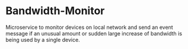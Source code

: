 # Bandwidth-Monitor
Microservice to monitor devices on local network and send an event message if an unusual amount or sudden large increase of bandwidth is being used by a single device.

